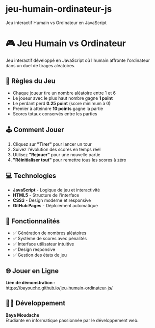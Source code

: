 # jeu-humain-ordinateur-js
Jeu interactif Humain vs Ordinateur en JavaScript
# 🎮 Jeu Humain vs Ordinateur

Jeu interactif développé en JavaScript où l'humain affronte l'ordinateur dans un duel de tirages aléatoires.

## 🎯 Règles du Jeu

- Chaque joueur tire un nombre aléatoire entre 1 et 6
- Le joueur avec le plus haut nombre gagne **1 point**
- Le perdant perd **0.25 point** (score minimum à 0)
- Premier à atteindre **10 points** gagne la partie
- Scores totaux conservés entre les parties

## 🕹️ Comment Jouer

1. Cliquez sur **"Tirer"** pour lancer un tour
2. Suivez l'évolution des scores en temps réel
3. Utilisez **"Rejouer"** pour une nouvelle partie
4. **"Réinitialiser tout"** pour remettre tous les scores à zéro

## 💻 Technologies

- **JavaScript** - Logique de jeu et interactivité
- **HTML5** - Structure de l'interface
- **CSS3** - Design moderne et responsive
- **GitHub Pages** - Déploiement automatique

## 🎨 Fonctionnalités

- ✅ Génération de nombres aléatoires
- ✅ Système de scores avec pénalités
- ✅ Interface utilisateur intuitive
- ✅ Design responsive
- ✅ Gestion des états de jeu

## 🌐 Jouer en Ligne

**Lien de démonstration :**  
https://bayouche.github.io/jeu-humain-ordinateur-js/

## 👩‍💻 Développement

**Baya Moudache**  
Étudiante en informatique passionnée par le développement web.
